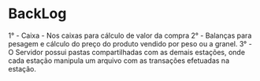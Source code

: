 <h1>BackLog</h1>

1° - Caixa - Nos caixas para cálculo de valor da compra
2° - Balanças para pesagem e cálculo do preço do produto vendido por peso ou a granel. 
3° - O Servidor possui pastas compartilhadas com as demais estações, onde cada estação manipula um arquivo com as transações efetuadas na estação.
